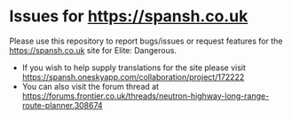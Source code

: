 # Issues for https://spansh.co.uk

Please use this repository to report bugs/issues or request features for the https://spansh.co.uk site for Elite: Dangerous.

* If you wish to help supply translations for the site please visit https://spansh.oneskyapp.com/collaboration/project/172222
* You can also visit the forum thread at https://forums.frontier.co.uk/threads/neutron-highway-long-range-route-planner.308674
